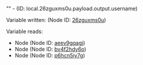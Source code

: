 "" - (ID: local.26zguxms0u.payload.output.username)

Variable written:
 (Node ID: [26zguxms0u](../nodes/26zguxms0u.md))

Variable reads:
* Node (Node ID: [aeev9gqagj](../nodes/aeev9gqagj.md))
* Node (Node ID: [bv4f2hdy6o](../nodes/bv4f2hdy6o.md))
* Node (Node ID: [p6hcn5iy7g](../nodes/p6hcn5iy7g.md))
